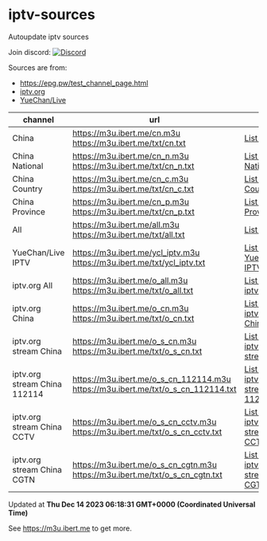 # iptv-sources

Autoupdate iptv sources

Join discord: [![Discord](https://discord.badge.ibert.me/api/server/betxHcsTqa)](https://discord.gg/betxHcsTqa)

Sources are from:

- <https://epg.pw/test_channel_page.html>
- [iptv.org](https://github.com/iptv-org/iptv)
- [YueChan/Live](https://github.com/YueChan/Live)

| channel | url | list | count |
| ------- | --- | ---- | ----- |
| China | <https://m3u.ibert.me/cn.m3u> <br> <https://m3u.ibert.me/txt/cn.txt> | [List for China](https://m3u.ibert.me/list/cn.list) | 176 |
| China National | <https://m3u.ibert.me/cn_n.m3u> <br> <https://m3u.ibert.me/txt/cn_n.txt> | [List for China National](https://m3u.ibert.me/list/cn_n.list) | 10 |
| China Country | <https://m3u.ibert.me/cn_c.m3u> <br> <https://m3u.ibert.me/txt/cn_c.txt> | [List for China Country](https://m3u.ibert.me/list/cn_c.list) | 187 |
| China Province | <https://m3u.ibert.me/cn_p.m3u> <br> <https://m3u.ibert.me/txt/cn_p.txt> | [List for China Province](https://m3u.ibert.me/list/cn_p.list) | 36 |
| All | <https://m3u.ibert.me/all.m3u> <br> <https://m3u.ibert.me/txt/all.txt> | [List for All](https://m3u.ibert.me/list/all.list) | 1782 |
| YueChan/Live IPTV | <https://m3u.ibert.me/ycl_iptv.m3u> <br> <https://m3u.ibert.me/txt/ycl_iptv.txt> | [List for YueChan/Live IPTV](https://m3u.ibert.me/list/ycl_iptv.list) | update failed |
| iptv.org All | <https://m3u.ibert.me/o_all.m3u> <br> <https://m3u.ibert.me/txt/o_all.txt> | [List for iptv.org All](https://m3u.ibert.me/list/o_all.list) | 5088 |
| iptv.org China | <https://m3u.ibert.me/o_cn.m3u> <br> <https://m3u.ibert.me/txt/o_cn.txt> | [List for iptv.org China](https://m3u.ibert.me/list/o_cn.list) | 43 |
| iptv.org stream China | <https://m3u.ibert.me/o_s_cn.m3u> <br> <https://m3u.ibert.me/txt/o_s_cn.txt> | [List for iptv.org stream China](https://m3u.ibert.me/list/o_s_cn.list) | 491 |
| iptv.org stream China 112114 | <https://m3u.ibert.me/o_s_cn_112114.m3u> <br> <https://m3u.ibert.me/txt/o_s_cn_112114.txt> | [List for iptv.org stream China 112114](https://m3u.ibert.me/list/o_s_cn_112114.list) | 18 |
| iptv.org stream China CCTV | <https://m3u.ibert.me/o_s_cn_cctv.m3u> <br> <https://m3u.ibert.me/txt/o_s_cn_cctv.txt> | [List for iptv.org stream China CCTV](https://m3u.ibert.me/list/o_s_cn_cctv.list) | 22 |
| iptv.org stream China CGTN | <https://m3u.ibert.me/o_s_cn_cgtn.m3u> <br> <https://m3u.ibert.me/txt/o_s_cn_cgtn.txt> | [List for iptv.org stream China CGTN](https://m3u.ibert.me/list/o_s_cn_cgtn.list) | 6 |

Updated at **Thu Dec 14 2023 06:18:31 GMT+0000 (Coordinated Universal Time)**

See <https://m3u.ibert.me> to get more.
